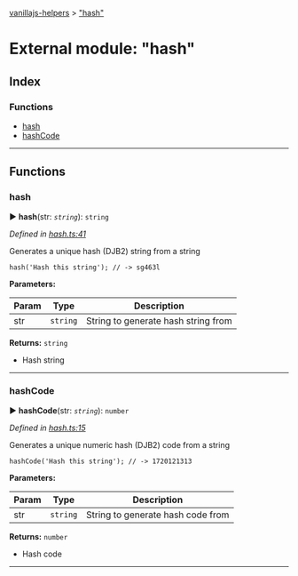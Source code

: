 [vanillajs-helpers](../README.md) > ["hash"](../modules/_hash_.md)



# External module: "hash"

## Index

### Functions

* [hash](_hash_.md#hash)
* [hashCode](_hash_.md#hashcode)



---
## Functions
<a id="hash"></a>

###  hash

► **hash**(str: *`string`*): `string`



*Defined in [hash.ts:41](https://github.com/Tokimon/vanillajs-helpers/blob/d7b5019/hash.ts#L41)*



Generates a unique hash (DJB2) string from a string

    hash('Hash this string'); // -> sg463l


**Parameters:**

| Param | Type | Description |
| ------ | ------ | ------ |
| str | `string`   |  String to generate hash string from |





**Returns:** `string`
- Hash string






___

<a id="hashcode"></a>

###  hashCode

► **hashCode**(str: *`string`*): `number`



*Defined in [hash.ts:15](https://github.com/Tokimon/vanillajs-helpers/blob/d7b5019/hash.ts#L15)*



Generates a unique numeric hash (DJB2) code from a string

    hashCode('Hash this string'); // -> 1720121313


**Parameters:**

| Param | Type | Description |
| ------ | ------ | ------ |
| str | `string`   |  String to generate hash code from |





**Returns:** `number`
- Hash code






___


